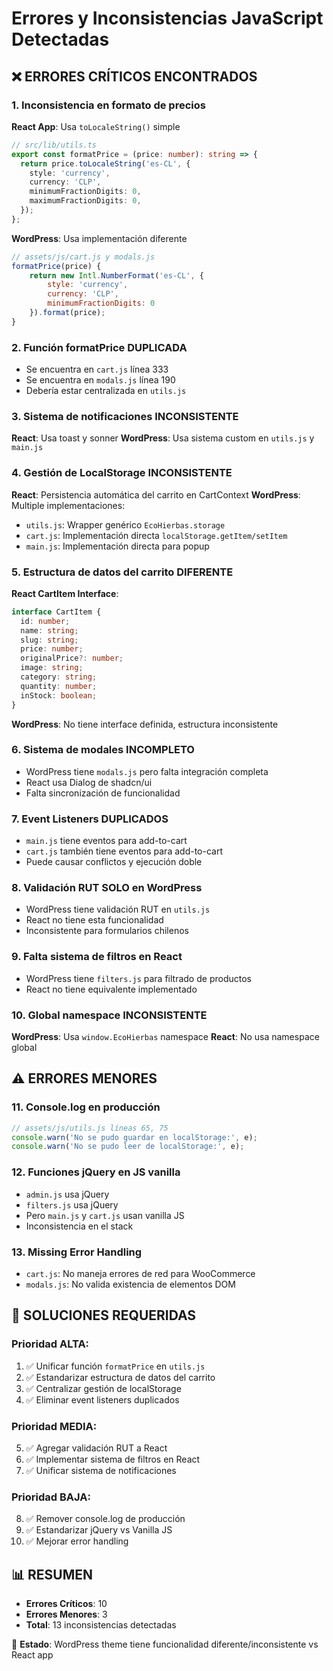# Errores y Inconsistencias JavaScript Detectadas

## ❌ ERRORES CRÍTICOS ENCONTRADOS

### 1. **Inconsistencia en formato de precios**
**React App**: Usa `toLocaleString()` simple
```typescript
// src/lib/utils.ts
export const formatPrice = (price: number): string => {
  return price.toLocaleString('es-CL', {
    style: 'currency',
    currency: 'CLP',
    minimumFractionDigits: 0,
    maximumFractionDigits: 0,
  });
};
```

**WordPress**: Usa implementación diferente
```javascript
// assets/js/cart.js y modals.js
formatPrice(price) {
    return new Intl.NumberFormat('es-CL', {
        style: 'currency',
        currency: 'CLP',
        minimumFractionDigits: 0
    }).format(price);
}
```

### 2. **Función formatPrice DUPLICADA**
- Se encuentra en `cart.js` línea 333
- Se encuentra en `modals.js` línea 190
- Debería estar centralizada en `utils.js`

### 3. **Sistema de notificaciones INCONSISTENTE**
**React**: Usa toast y sonner
**WordPress**: Usa sistema custom en `utils.js` y `main.js`

### 4. **Gestión de LocalStorage INCONSISTENTE**
**React**: Persistencia automática del carrito en CartContext
**WordPress**: Multiple implementaciones:
- `utils.js`: Wrapper genérico `EcoHierbas.storage`
- `cart.js`: Implementación directa `localStorage.getItem/setItem`
- `main.js`: Implementación directa para popup

### 5. **Estructura de datos del carrito DIFERENTE**

**React CartItem Interface**:
```typescript
interface CartItem {
  id: number;
  name: string;
  slug: string;
  price: number;
  originalPrice?: number;
  image: string;
  category: string;
  quantity: number;
  inStock: boolean;
}
```

**WordPress**: No tiene interface definida, estructura inconsistente

### 6. **Sistema de modales INCOMPLETO**
- WordPress tiene `modals.js` pero falta integración completa
- React usa Dialog de shadcn/ui
- Falta sincronización de funcionalidad

### 7. **Event Listeners DUPLICADOS**
- `main.js` tiene eventos para add-to-cart
- `cart.js` también tiene eventos para add-to-cart
- Puede causar conflictos y ejecución doble

### 8. **Validación RUT SOLO en WordPress**
- WordPress tiene validación RUT en `utils.js`
- React no tiene esta funcionalidad
- Inconsistente para formularios chilenos

### 9. **Falta sistema de filtros en React**
- WordPress tiene `filters.js` para filtrado de productos
- React no tiene equivalente implementado

### 10. **Global namespace INCONSISTENTE**
**WordPress**: Usa `window.EcoHierbas` namespace
**React**: No usa namespace global

## ⚠️ ERRORES MENORES

### 11. **Console.log en producción**
```javascript
// assets/js/utils.js líneas 65, 75
console.warn('No se pudo guardar en localStorage:', e);
console.warn('No se pudo leer de localStorage:', e);
```

### 12. **Funciones jQuery en JS vanilla**
- `admin.js` usa jQuery
- `filters.js` usa jQuery
- Pero `main.js` y `cart.js` usan vanilla JS
- Inconsistencia en el stack

### 13. **Missing Error Handling**
- `cart.js`: No maneja errores de red para WooCommerce
- `modals.js`: No valida existencia de elementos DOM

## 🔧 SOLUCIONES REQUERIDAS

### Prioridad ALTA:
1. ✅ Unificar función `formatPrice` en `utils.js`
2. ✅ Estandarizar estructura de datos del carrito
3. ✅ Centralizar gestión de localStorage
4. ✅ Eliminar event listeners duplicados

### Prioridad MEDIA:
5. ✅ Agregar validación RUT a React
6. ✅ Implementar sistema de filtros en React
7. ✅ Unificar sistema de notificaciones

### Prioridad BAJA:
8. ✅ Remover console.log de producción
9. ✅ Estandarizar jQuery vs Vanilla JS
10. ✅ Mejorar error handling

## 📊 RESUMEN
- **Errores Críticos**: 10
- **Errores Menores**: 3
- **Total**: 13 inconsistencias detectadas

🚨 **Estado**: WordPress theme tiene funcionalidad diferente/inconsistente vs React app